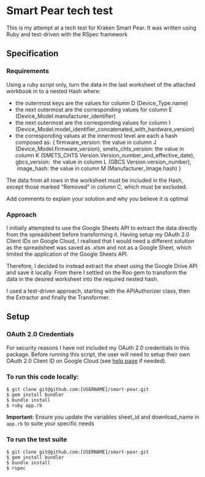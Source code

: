 # Smart Pear tech test

This is my attempt at a tech test for Kraken Smart Pear. It was written using Ruby and test-driven with the RSpec framework

## Specification

### Requirements

Using a ruby script only, turn the data in the last worksheet of the attached workbook in to a nested Hash where:

- the outermost keys are the values for column D (Device_Type.name)
- the next outermost are the corresponding values for column E (Device_Model.manufacturer_identifier)
- the next outermost are the corresponding values for column I (Device_Model.model_identifier_concatenated_with_hardware_version)
- the corresponding values at the innermost level are each a hash composed as:
  { firmware_version: the value in column J (Device_Model.firmware_version),
  smets_chts_version: the value in column K (SMETS_CHTS
  Version.Version_number_and_effective_date),
  gbcs_version:  the value in column L (GBCS Version.version_number),
   image_hash: the value in column M (Manufacturer_Image.hash) }

The data from all rows in the worksheet must be included in the Hash, except those marked "Removed" in column C, which must be excluded.

Add comments to explain your solution and why you believe it is optimal

### Approach

I initially attempted to use the Google Sheets API to extract the data directly from the spreadsheet before transforming it. Having setup my OAuth 2.0 Client IDs on Google Cloud, I realised that I would need a different solution as the spreadsheet was saved as .xlsm and not as a Google Sheet, which limited the application of the Google Sheets API.

Therefore, I decided to instead extract the sheet using the Google Drive API and save it locally. From there I settled on the Roo gem to transform the data in the desired worksheet into the required nested hash.

I used a test-driven approach, starting with the APIAuthorizer class, then the Extractor and finally the Transformer.

## Setup

### OAuth 2.0 Credentials

For security reasons I have not included my OAuth 2.0 credentials in this package. Before running this script, the user will need to setup their own OAuth 2.0 Client ID on Google Cloud (see [help page](https://support.google.com/googleapi/answer/6158849?hl=en) if needed).

### To run this code locally:

    $ git clone git@github.com:[USERNAME]/smart-pear.git
    $ gem install bundler
    $ bundle install
    $ ruby app.rb

**Important:** Ensure you update the variables sheet_id and download_name in `app.rb` to suite your specific needs

### To run the test suite

    $ git clone git@github.com:[USERNAME]/smart-pear.git
    $ gem install bundler
    $ bundle install
    $ rspec

